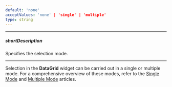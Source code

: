```yaml
---
default: 'none'
acceptValues: 'none' | 'single' | 'multiple'
type: string
---
```

---
##### shortDescription
Specifies the selection mode.

---
Selection in the **DataGrid** widget can be carried out in a single or multiple mode. For a comprehensive overview of these modes, refer to the [Single Mode](/concepts/10%20UI%20Widgets/70%20Data%20Grid/017%20Selection/020%20Selecting%20in%20UI/20%20Single%20Mode.md '/Documentation/Guide/UI_Widgets/Data_Grid/Selection/#Selecting_in_UI/Single_Mode') and [Multiple Mode](/concepts/10%20UI%20Widgets/70%20Data%20Grid/017%20Selection/020%20Selecting%20in%20UI/30%20Multiple%20Mode.md '/Documentation/Guide/UI_Widgets/Data_Grid/Selection/#Selecting_in_UI/Multiple_Mode') articles.